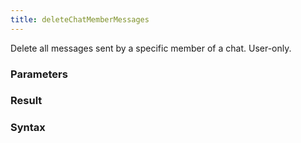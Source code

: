 ```yaml
---
title: deleteChatMemberMessages
---
```


Delete all messages sent by a specific member of a chat. User-only.


### Parameters 



### Result 



### Syntax





